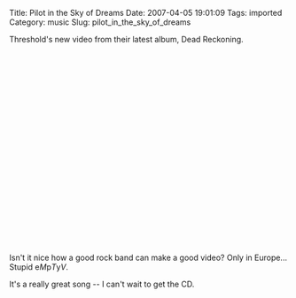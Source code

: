 Title: Pilot in the Sky of Dreams
Date: 2007-04-05 19:01:09
Tags: imported
Category: music
Slug: pilot_in_the_sky_of_dreams


Threshold's new video from their latest album, Dead Reckoning.

<object width="425" height="350"><param name="movie" value="http://www.youtube.com/v/2qw1M-e0CeQ"></param><param name="wmode" value="transparent"></param><embed src="http://www.youtube.com/v/2qw1M-e0CeQ" type="application/x-shockwave-flash" wmode="transparent" width="425" height="350"></embed></object>

Isn't it nice how a good rock band can make a good video?  Only in Europe...  Stupid e<em>M</em>p<em>T</em>y<em>V</em>.

It's a really great song -- I can't wait to get the CD.
